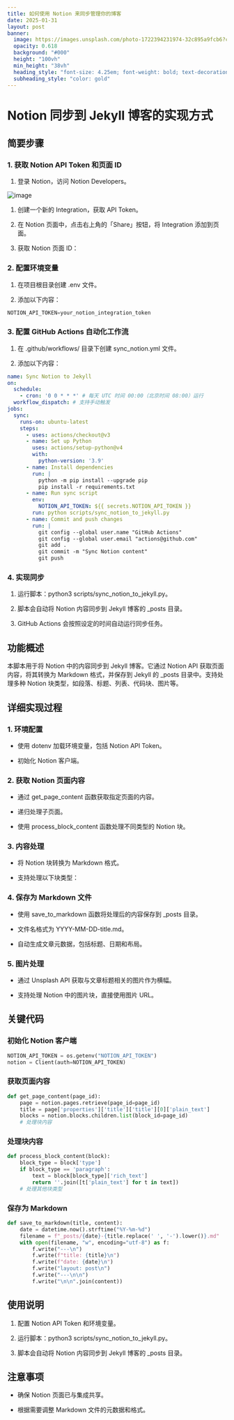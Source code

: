 ```yaml
---
title: 如何使用 Notion 来同步管理你的博客
date: 2025-01-31
layout: post
banner:
  image: https://images.unsplash.com/photo-1722394231974-32c895a9fcb6?crop=entropy&cs=tinysrgb&fit=max&fm=jpg&ixid=M3w2OTIwMzJ8MHwxfHJhbmRvbXx8fHx8fHx8fDE3MzgzMTE3ODh8&ixlib=rb-4.0.3&q=80&w=1080
  opacity: 0.618
  background: "#000"
  height: "100vh"
  min_height: "38vh"
  heading_style: "font-size: 4.25em; font-weight: bold; text-decoration: underline"
  subheading_style: "color: gold"
---
```


# Notion 同步到 Jekyll 博客的实现方式

## 简要步骤

### 1. 获取 Notion API Token 和页面 ID

1. 登录 Notion，访问 Notion Developers。

![image](https://prod-files-secure.s3.us-west-2.amazonaws.com/a7a0cc5a-89b9-4cda-8686-1fba0ca52f40/d19c1afe-dea5-4312-9333-786b0ba83054/image.png?X-Amz-Algorithm=AWS4-HMAC-SHA256&X-Amz-Content-Sha256=UNSIGNED-PAYLOAD&X-Amz-Credential=ASIAZI2LB466TH4TPULO%2F20250131%2Fus-west-2%2Fs3%2Faws4_request&X-Amz-Date=20250131T082308Z&X-Amz-Expires=3600&X-Amz-Security-Token=IQoJb3JpZ2luX2VjELD%2F%2F%2F%2F%2F%2F%2F%2F%2F%2FwEaCXVzLXdlc3QtMiJGMEQCIGhP1sXtT48sV2cg%2Fi7r1xT1SqYJfG398xNl8LNCMJkJAiBIo%2FJSJOnqPRjCoJg363S012khJm%2FxuVv7rPhgV3rzIyqIBAi5%2F%2F%2F%2F%2F%2F%2F%2F%2F%2F8BEAAaDDYzNzQyMzE4MzgwNSIML23TekNwdFPjh1I6KtwDZgqsPso%2F8L9sgbcJPdKVbQfaCUaXaHupzR27g76OVRUA7DzMb0tTTa%2BDt2yyHTxY5GAe3d%2Bj3hFfsOaCFrIzJj4y6MHG0wLyI0lkSftC%2B5h4DmbTIyzs2UNBKe4GI8bNV2fxlLH2WHR0%2FA8V7fLUVT8YpNmJtvXRHQEbC6AcE3wIxXtRUdEx90EXheq6Ei0hptYp2IR21II7B30f4h47bWy5zrwDcHYr8wZtgRdCTGlaaIDmSQqhH2BqbQ1aqTexJU%2FxCG5qX4i8kiwA%2FlKpSIZMS4mTQCTPzfdwmqZZwnLHiadZC%2Bp7%2FwKTkQgwDDlts3r4WoG%2B2pIhQ4ojGivh0rfgAKMaO6FG63xcaJcDEEaUpsO6aRX9gh9QQZgtBBJVec0jxr4MEZkIEmjaDLMTb8Zc%2FmKwgqPM5ls0tQMF01RUR85TNyWAJRnLtNglBtmMKkQjA6rn60VdU%2Bm6YRypnr4hzheoZVMVmfHXN%2FbNS71TRSLpXAYnhPQUUaDqBPmNNoN52y80CIcUx6ZcTDVfrQChkheeQOVtJ99L%2BGGEoTB04iII%2BFd4M5jkDvIsV6c7ZyN%2FyciQN3tHhnmsyWet%2F%2BHmBaIptjcdZ4r6IO7%2FdBTZCHkZ9Vv4h%2B%2FRR9cwxP%2FxvAY6pgGW2dw86WV7qse%2BdP1akyCfEFTBgMi3koUiDw80rDPQLcV6WMTTKRzoQu3AqKfgGFgcoS7qxO8n4Jpsyi0tVYTYeNjEkllmw97F936fbxn8vghu1sLse9d%2BWIb%2B0ZM6jexhfu1EfsUOyDpjt8wUCGON88XspVLJ6tFb7quSTJDK%2Bfkxf8%2FcV%2FU9XeTeFYaM2DMZxDz507AfHZ8JD9%2FAqOLjFcKD5oVu&X-Amz-Signature=3a8ed7f966759bbe233c804f601c1d6352aa5b4aaae3148fb1bbdcb2c72594dd&X-Amz-SignedHeaders=host&x-id=GetObject)

1. 创建一个新的 Integration，获取 API Token。

1. 在 Notion 页面中，点击右上角的「Share」按钮，将 Integration 添加到页面。

1. 获取 Notion 页面 ID：


### 2. 配置环境变量

1. 在项目根目录创建 .env 文件。

1. 添加以下内容：

```javascript
NOTION_API_TOKEN=your_notion_integration_token
```

### 3. 配置 GitHub Actions 自动化工作流

1. 在 .github/workflows/ 目录下创建 sync_notion.yml 文件。

1. 添加以下内容：

```yaml
name: Sync Notion to Jekyll
on:
  schedule:
    - cron: '0 0 * * *' # 每天 UTC 时间 00:00（北京时间 08:00）运行
  workflow_dispatch: # 支持手动触发
jobs:
  sync:
    runs-on: ubuntu-latest
    steps:
      - uses: actions/checkout@v3
      - name: Set up Python
        uses: actions/setup-python@v4
        with:
          python-version: '3.9'
      - name: Install dependencies
        run: |
          python -m pip install --upgrade pip
          pip install -r requirements.txt
      - name: Run sync script
        env:
          NOTION_API_TOKEN: ${{ secrets.NOTION_API_TOKEN }}
        run: python scripts/sync_notion_to_jekyll.py
      - name: Commit and push changes
        run: |
          git config --global user.name "GitHub Actions"
          git config --global user.email "actions@github.com"
          git add .
          git commit -m "Sync Notion content"
          git push
```

### 4. 实现同步

1. 运行脚本：python3 scripts/sync_notion_to_jekyll.py。

1. 脚本会自动将 Notion 内容同步到 Jekyll 博客的 _posts 目录。

1. GitHub Actions 会按照设定的时间自动运行同步任务。

## 功能概述

本脚本用于将 Notion 中的内容同步到 Jekyll 博客。它通过 Notion API 获取页面内容，将其转换为 Markdown 格式，并保存到 Jekyll 的 _posts 目录中。支持处理多种 Notion 块类型，如段落、标题、列表、代码块、图片等。

## 详细实现过程

### 1. 环境配置

- 使用 dotenv 加载环境变量，包括 Notion API Token。

- 初始化 Notion 客户端。

### 2. 获取 Notion 页面内容

- 通过 get_page_content 函数获取指定页面的内容。

- 递归处理子页面。

- 使用 process_block_content 函数处理不同类型的 Notion 块。

### 3. 内容处理

- 将 Notion 块转换为 Markdown 格式。

- 支持处理以下块类型：


### 4. 保存为 Markdown 文件

- 使用 save_to_markdown 函数将处理后的内容保存到 _posts 目录。

- 文件名格式为 YYYY-MM-DD-title.md。

- 自动生成文章元数据，包括标题、日期和布局。

### 5. 图片处理

- 通过 Unsplash API 获取与文章标题相关的图片作为横幅。

- 支持处理 Notion 中的图片块，直接使用图片 URL。

## 关键代码

### 初始化 Notion 客户端

```python
NOTION_API_TOKEN = os.getenv("NOTION_API_TOKEN")
notion = Client(auth=NOTION_API_TOKEN)
```

### 获取页面内容

```python
def get_page_content(page_id):
    page = notion.pages.retrieve(page_id=page_id)
    title = page['properties']['title']['title'][0]['plain_text']
    blocks = notion.blocks.children.list(block_id=page_id)
    # 处理块内容
```

### 处理块内容

```python
def process_block_content(block):
    block_type = block['type']
    if block_type == 'paragraph':
        text = block[block_type]['rich_text']
        return ''.join([t['plain_text'] for t in text])
    # 处理其他块类型
```

### 保存为 Markdown

```python
def save_to_markdown(title, content):
    date = datetime.now().strftime("%Y-%m-%d")
    filename = f"_posts/{date}-{title.replace(' ', '-').lower()}.md"
    with open(filename, "w", encoding="utf-8") as f:
        f.write("---\n")
        f.write(f"title: {title}\n")
        f.write(f"date: {date}\n")
        f.write("layout: post\n")
        f.write("---\n\n")
        f.write("\n\n".join(content))
```

## 使用说明

1. 配置 Notion API Token 和环境变量。

1. 运行脚本：python3 scripts/sync_notion_to_jekyll.py。

1. 脚本会自动将 Notion 内容同步到 Jekyll 博客的 _posts 目录。

## 注意事项

- 确保 Notion 页面已与集成共享。

- 根据需要调整 Markdown 文件的元数据和格式。